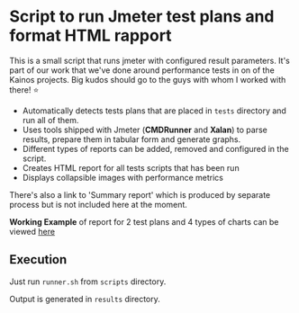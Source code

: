 # Script to run Jmeter test plans and format HTML rapport

This is a small script that runs jmeter with configured result parameters. It's part of our work that we've done around performance tests in on of the Kainos projects. Big kudos should go to the guys with whom I worked with there! :star: 

+ Automatically detects tests plans that are placed in `tests` directory and run all of them.
+ Uses tools shipped with Jmeter (**CMDRunner** and **Xalan**) to parse results, prepare them in tabular form and generate graphs.
+ Different types of reports can be added, removed and configured in the script.
+ Creates HTML report for all tests scripts that has been run 
+ Displays collapsible images with performance metrics

There's also a link to 'Summary report' which is produced by separate process but is not included here at the moment.


**Working Example** of report for 2 test plans and 4 types of charts can be viewed 
[here](https://rawgit.com/michalsi/jmeter-reports/master/results/results.html)


## Execution


Just run `runner.sh` from `scripts` directory.

Output is generated in `results` directory.